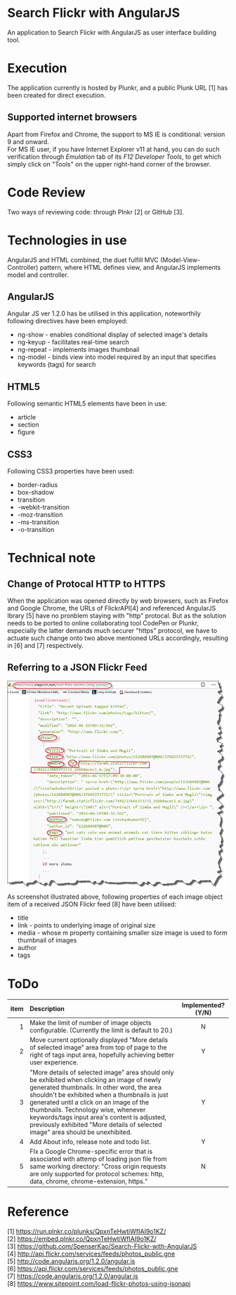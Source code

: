 # Search Flickr with AngularJS
An application to Search Flickr with AngularJS as user interface building tool.

# Execution
The application currently is hosted by Plunkr, and a public Plunk URL [1] has been created for direct execution.

## Supported internet browsers
Apart from Firefox and Chrome, the support to MS IE is conditional: version 9 and onward.<br/>
For MS IE user, if you have Internet Explorer v11 at hand, you can do such verification through _Emulation_ tab of its _F12 Developer Tools_, to get which simply click on "Tools" on the upper right-hand corner of the browser.

# Code Review
Two ways of reviewing code: through Plnkr [2] or GitHub [3].

# Technologies in use
AngularJS and HTML combined, the duet fulfill MVC (Model-View-Controller) pattern, where HTML defines view, and AngularJS implements model and controller.

## AngularJS
Angular JS ver 1.2.0 has be utilised in this application, noteworthily following directives have been employed:
   - ng-show - enables conditional display of selected image's details 
   - ng-keyup - facilitates real-time search
   - ng-repeat - implements images thumbnail
   - ng-model - binds view into model required by an input that specifies keywords (tags) for search

## HTML5
Following semantic HTML5 elements have been in use:
   - article
   - section
   - figure

## CSS3 
Following CSS3 properties have been used:
   - border-radius
   - box-shadow
   - transition
   - -webkit-transition
   - -moz-transition		
   - -ms-transition	
   - -o-transition	

# Technical note
## Change of Protocal HTTP to HTTPS
When the application was opened directly by web browsers, such as Firefox and Google Chrome, the URLs of FlickrAPI[4] and referenced AngularJS lbrary [5] have no pronblem staying with "http" protocal. But as the solution needs to be ported to online collaborating tool CodePen or Plunkr, especially the latter demands much securer "https" protocol, we have to actuate such change onto two above mentioned URLs accordingly, resulting in [6] and [7] respectively.
 
## Referring to a JSON Flickr Feed
![a sample of JSON Flickr Feed](aJsonFlickrFeed.jpg "a sample of JSON Flickr Feed") <br/>
As screenshot illustrated above, following properties of each image object item of a received JSON Flickr feed [8] have been utilised:
   - title
   - link - points to underlying image of original size 
   - media - whose m property containing smaller size image is used to form thumbnail of images
   - author
   - tags

# ToDo
| item | Description | Implemented? (Y/N) |
| ---:|:-------------|:-----:|
|1| Make the limit of number of image objects configurable. (Currently the limit is default to 20.) | N |
|2| Move current optionally displayed "More details of selected image" area from top of page to the right of tags input area, hopefully achieving better user experience.| Y | 
|3| "More details of selected image" area should only be exhibited when clicking an image of newly generated thumbnails. In other word, the area shouldn't be exhibited when a thumbnails is just generated until a click on an image of the thumbnails. Technology wise, whenever keywords/tags input area's content is adjusted, previously exhibited "More details of selected image" area should be unexhibited.| Y |
|4| Add About info, release note and todo list.| Y |
|5| FIx a Google Chrome-specific error that is associated with attemp of loading json file from same working directory: "Cross origin requests are only supported for protocol schemes: http, data, chrome, chrome-extension, https."| N | 

# Reference
[1] https://run.plnkr.co/plunks/QpxnTeHwtiWfIAI9o1KZ/ <br/>
[2] https://embed.plnkr.co/QpxnTeHwtiWfIAI9o1KZ/ <br/>
[3] https://github.com/SpenserKao/Search-Flickr-with-AngularJS <br/>
[4] http://api.flickr.com/services/feeds/photos_public.gne <br/>
[5] http://code.angularjs.org/1.2.0/angular.js <br/>
[6] https://api.flickr.com/services/feeds/photos_public.gne <br/>
[7] https://code.angularjs.org/1.2.0/angular.js <br/>
[8] https://www.sitepoint.com/load-flickr-photos-using-jsonapi
